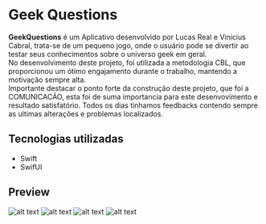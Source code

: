 # Geek Questions
<strong>GeekQuestions</strong> é um Aplicativo desenvolvido por Lucas Real e Vinicius Cabral, trata-se de um pequeno jogo, onde o usuário pode se divertir ao testar seus conhecimentos sobre o universo geek em geral.
<br>No desenvolvimento deste projeto, foi utilizada a metodologia CBL, que proporcionou um ótimo engajamento durante o trabalho, mantendo a motivação sempre alta.
<br>Importante destacar o ponto forte da construção deste projeto, que foi a COMUNICACÃO, esta foi de suma importancia para este desenvovimento e resultado satisfatório. Todos os dias tinhamos feedbacks contendo sempre as ultimas alterações e problemas localizados.


## Tecnologias utilizadas
- Swift
- SwifUI

## Preview
![alt text](https://i.postimg.cc/7P5bm62s/Captura-de-Tela-2024-02-12-a-s-14-43-44.png)
![alt text](https://i.postimg.cc/G22n34CZ/Captura-de-Tela-2024-02-12-a-s-14-46-58.png)
![alt text](https://i.postimg.cc/KzHS1mc4/Captura-de-Tela-2024-02-12-a-s-14-46-23.png)
![alt text](https://i.postimg.cc/mZKkqs3b/Captura-de-Tela-2024-02-12-a-s-14-45-13.png)
